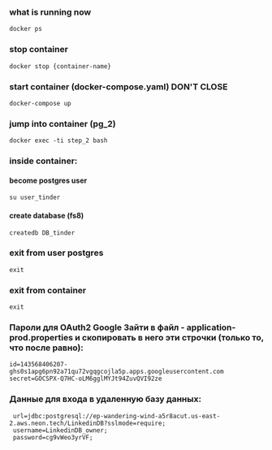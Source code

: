 ### what is running now
```shell
docker ps
```

### stop container
```shell
docker stop {container-name}
```

### start container (docker-compose.yaml) DON'T CLOSE
```shell
docker-compose up
```

### jump into container (pg_2)
```shell
docker exec -ti step_2 bash
```

### inside container:

#### become postgres user
```shell
su user_tinder
```

#### create database (fs8)
```shell
createdb DB_tinder
```

### exit from user postgres
```shell
exit
```

### exit from container
```shell
exit
```

### Пароли для OAuth2  Google Зайти в файл - application-prod.properties и скопировать в него эти строчки (только то, что после равно): 
```
id=143568406207-ghs0s1apg6pn92a71qu72vgqgcojla5p.apps.googleusercontent.com
secret=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
```
### Данные для входа в удаленную базу данных:
```
 url=jdbc:postgresql://ep-wandering-wind-a5r8acut.us-east-2.aws.neon.tech/LinkedinDB?sslmode=require;
 username=LinkedinDB_owner;
 password=cg9vWeo3yrVF;

```



